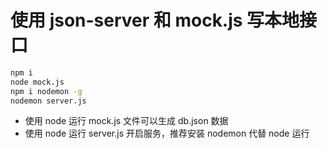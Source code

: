 # 使用 json-server 和 mock.js 写本地接口

```bash
npm i
node mock.js
npm i nodemon -g
nodemon server.js
```

- 使用 node 运行 mock.js 文件可以生成 db.json 数据
- 使用 node 运行 server.js 开启服务，推荐安装 nodemon 代替 node 运行
